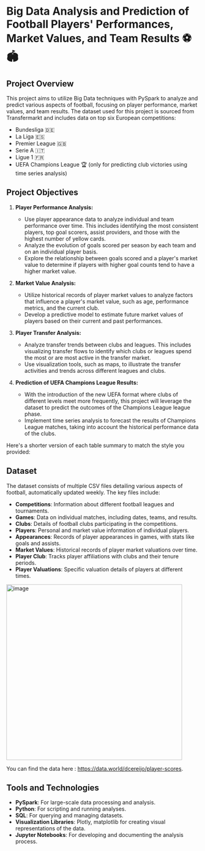 # Big Data Analysis and Prediction of Football Players' Performances, Market Values, and Team Results ⚽️🏟️

## Project Overview

This project aims to utilize Big Data techniques with PySpark to analyze and predict various aspects of football, focusing on player performance, market values, and team results. The dataset used for this project is sourced from Transfermarkt and includes data on top six European competitions:

- Bundesliga :de:
- La Liga :es:
- Premier League :uk:
- Serie A :it:
- Ligue 1 :fr:
- UEFA Champions League 🏆 (only for predicting club victories using time series analysis)

## Project Objectives

1. **Player Performance Analysis:**
   - Use player appearance data to analyze individual and team performance over time. This includes identifying the most consistent players, top goal scorers, assist providers, and those with the highest number of yellow cards.
   - Analyze the evolution of goals scored per season by each team and on an individual player basis.
   - Explore the relationship between goals scored and a player's market value to determine if players with higher goal counts tend to have a higher market value.

2. **Market Value Analysis:**
   - Utilize historical records of player market values to analyze factors that influence a player's market value, such as age, performance metrics, and the current club.
   - Develop a predictive model to estimate future market values of players based on their current and past performances.

3. **Player Transfer Analysis:**
   - Analyze transfer trends between clubs and leagues. This includes visualizing transfer flows to identify which clubs or leagues spend the most or are most active in the transfer market.
   - Use visualization tools, such as maps, to illustrate the transfer activities and trends across different leagues and clubs.

4. **Prediction of UEFA Champions League Results:**
   - With the introduction of the new UEFA format where clubs of different levels meet more frequently, this project will leverage the dataset to predict the outcomes of the Champions League league phase.
   - Implement time series analysis to forecast the results of Champions League matches, taking into account the historical performance data of the clubs.

Here's a shorter version of each table summary to match the style you provided:

## Dataset

The dataset consists of multiple CSV files detailing various aspects of football, automatically updated weekly. The key files include:

- **Competitions**: Information about different football leagues and tournaments.
- **Games**: Data on individual matches, including dates, teams, and results.
- **Clubs**: Details of football clubs participating in the competitions.
- **Players**: Personal and market value information of individual players.
- **Appearances**: Records of player appearances in games, with stats like goals and assists.
- **Market Values**: Historical records of player market valuations over time.
- **Player Club**: Tracks player affiliations with clubs and their tenure periods.
- **Player Valuations**: Specific valuation details of players at different times.
  
<img width="459" alt="image" src="https://github.com/user-attachments/assets/b5cc624c-9d59-43a9-b1fb-798b31c8ed4f">


You can find the data here : https://data.world/dcereijo/player-scores. 

## Tools and Technologies

- **PySpark**: For large-scale data processing and analysis.
- **Python**: For scripting and running analyses.
- **SQL**: For querying and managing datasets.
- **Visualization Libraries**: Plotly, matplotlib for creating visual representations of the data.
- **Jupyter Notebooks**: For developing and documenting the analysis process.
